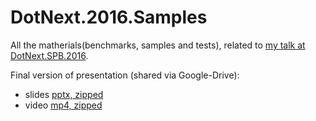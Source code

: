 # DotNext.2016.Samples
All the matherials(benchmarks, samples and tests), 
related to [my talk at DotNext.SPB.2016](http://dotnext.ru/spb/talks/garavskiy/).

Final version of presentation (shared via Google-Drive):
- slides [pptx, zipped](https://goo.gl/6uLRSl)
- video [mp4, zipped](https://goo.gl/lXuJTG) 
